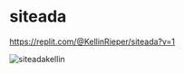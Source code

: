 # siteada


https://replit.com/@KellinRieper/siteada?v=1

![siteadakellin](https://user-images.githubusercontent.com/84669986/214982622-5646c194-35d4-4056-b3aa-91407a9a8776.png)
